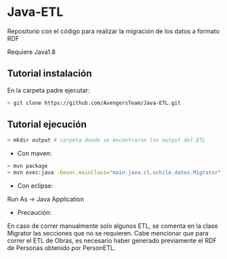 # Java-ETL
Repositorio con el código para realizar la migración de los datos a formato RDF

Requiere Java1.8

Tutorial instalación
--------------------

En la carpeta padre ejecutar:

```bash
> git clone https://github.com/AvengersTeam/Java-ETL.git
```

Tutorial ejecución
------------------

```bash
> mkdir output # carpeta donde se encontraran los output del ETL
```

* Con maven:

```bash
> mvn package
> mvn exec:java -Dexec.mainClass="main.java.cl.uchile.datos.Migrator"
```

* Con eclipse:

Run As -> Java Application

* Precaución:

En caso de correr manualmente solo algunos ETL, se comenta en la clase Migrator las secciones que no se requieren. Cabe mencionar que para correr el ETL de Obras, es necesario haber generado previamente el RDF de Personas obtenido por PersonETL.

